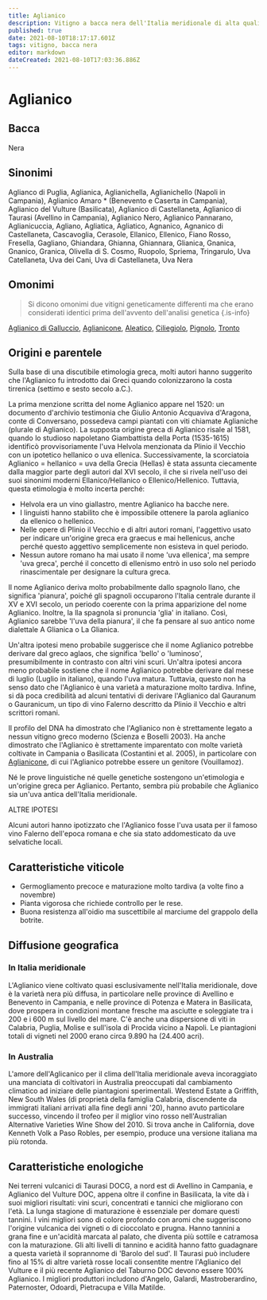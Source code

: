```yaml
---
title: Aglianico
description: Vitigno a bacca nera dell'Italia meridionale di alta qualità, a maturazione tardiva, tannico e degno di invecchiamento.
published: true
date: 2021-08-10T18:17:17.601Z
tags: vitigno, bacca nera
editor: markdown
dateCreated: 2021-08-10T17:03:36.886Z
---
```


# Aglianico

## Bacca
Nera

## Sinonimi
Aglianco di Puglia, Aglianica, Aglianichella, Aglianichello (Napoli in Campania), Aglianico Amaro * (Benevento e Caserta in Campania), Aglianico del Vulture (Basilicata), Aglianico di Castellaneta, Aglianico di Taurasi (Avellino in Campania), Aglianico Nero, Aglianico Pannarano, Aglianicuccia, Agliano, Agliatica, Agliatico, Agnanico, Agnanico di Castellaneta, Cascavoglia, Cerasole, Ellanico, Ellenico, Fiano Rosso, Fresella, Gagliano, Ghiandara, Ghianna, Ghiannara, Glianica, Gnanica, Gnanico, Granica, Olivella di S. Cosmo, Ruopolo, Spriema, Tringarulo, Uva Catellaneta, Uva dei Cani, Uva di Castellaneta, Uva Nera

## Omonimi
> Si dicono omonimi due vitigni geneticamente differenti ma che erano considerati identici prima dell'avvento dell'analisi genetica
{.is-info}

[Aglianico di Galluccio](/vitigni/Italia/bacca-nera/aglianico-di-galluccio), [Aglianicone](/vitigni/Italia/bacca-nera/aglianicone), [Aleatico](/vitigni/bacca-nera/aleatico), [Ciliegiolo](/vitigni/bacca-nera/ciliegiolo), [Pignolo](/vitigni/Italia/bacca-nera/pignolo), [Tronto](/vitigni/bacca-nera/tronto)

## Origini e parentele
Sulla base di una discutibile etimologia greca, molti autori hanno suggerito che l'Aglianico fu introdotto dai Greci quando colonizzarono la costa tirrenica (settimo e sesto secolo a.C.).

La prima menzione scritta del nome Aglianico appare nel 1520: un documento d'archivio testimonia che Giulio Antonio Acquaviva d'Aragona, conte di Conversano, possedeva campi piantati con viti chiamate Aglianiche (plurale di Aglianico). La supposta origine greca di Aglianico risale al 1581, quando lo studioso napoletano Giambattista della Porta (1535-1615) identificò provvisoriamente l'uva Helvola menzionata da Plinio il Vecchio con un ipotetico hellanico o uva ellenica. Successivamente, la scorciatoia Aglianico = hellanico = uva della Grecia (Hellas) è stata assunta ciecamente dalla maggior parte degli autori dal XVI secolo, il che si rivela nell'uso dei suoi sinonimi moderni Ellanico/Hellanico o Ellenico/Hellenico. Tuttavia, questa etimologia è molto incerta perché:

- Helvola era un vino giallastro, mentre Aglianico ha bacche nere.
- I linguisti hanno stabilito che è impossibile ottenere la parola aglianico da ellenico o hellenico.
- Nelle opere di Plinio il Vecchio e di altri autori romani, l'aggettivo usato per indicare un'origine greca era graecus e mai hellenicus, anche perché questo aggettivo semplicemente non esisteva in quel periodo.
- Nessun autore romano ha mai usato il nome 'uva ellenica', ma sempre 'uva greca', perché il concetto di ellenismo entrò in uso solo nel periodo rinascimentale per designare la cultura greca.

Il nome Aglianico deriva molto probabilmente dallo spagnolo llano, che significa 'pianura', poiché gli spagnoli occuparono l'Italia centrale durante il XV e XVI secolo, un periodo coerente con la prima apparizione del nome Aglianico. Inoltre, la lla spagnola si pronuncia 'glia' in italiano. Così, Aglianico sarebbe 'l'uva della pianura', il che fa pensare al suo antico nome dialettale A Glianica o La Glianica.

Un'altra ipotesi meno probabile suggerisce che il nome Aglianico potrebbe derivare dal greco aglaos, che significa 'bello' o 'luminoso', presumibilmente in contrasto con altri vini scuri. Un'altra ipotesi ancora meno probabile sostiene che il nome Aglianico potrebbe derivare dal mese di luglio (Luglio in italiano), quando l'uva matura. Tuttavia, questo non ha senso dato che l'Aglianico è una varietà a maturazione molto tardiva. Infine, si dà poca credibilità ad alcuni tentativi di derivare l'Aglianico dal Gauranum o Gauranicum, un tipo di vino Falerno descritto da Plinio il Vecchio e altri scrittori romani.

Il profilo del DNA ha dimostrato che l'Aglianico non è strettamente legato a nessun vitigno greco moderno (Scienza e Boselli 2003). Ha anche dimostrato che l'Aglianico è strettamente imparentato con molte varietà coltivate in Campania o Basilicata (Costantini et al. 2005), in particolare con [Aglianicone](/vitigni/Italia/bacca-nera/aglianicone), di cui l'Aglianico potrebbe essere un genitore (Vouillamoz).

Né le prove linguistiche né quelle genetiche sostengono un'etimologia e un'origine greca per Aglianico. Pertanto, sembra più probabile che Aglianico sia un'uva antica dell'Italia meridionale.

ALTRE IPOTESI

Alcuni autori hanno ipotizzato che l'Aglianico fosse l'uva usata per il famoso vino Falerno dell'epoca romana e che sia stato addomesticato da uve selvatiche locali.

## Caratteristiche viticole
- Germogliamento precoce e maturazione molto tardiva (a volte fino a novembre) 
- Pianta vigorosa che richiede controllo per le rese. 
- Buona resistenza all'oidio ma suscettibile al marciume del grappolo della botrite.

## Diffusione geografica

### In Italia meridionale
L'Aglianico viene coltivato quasi esclusivamente nell'Italia meridionale, dove è la varietà nera più diffusa, in particolare nelle province di Avellino e Benevento in Campania, e nelle province di Potenza e Matera in Basilicata, dove prospera in condizioni montane fresche ma asciutte e soleggiate tra i 200 e i 600 m sul livello del mare. C'è anche una dispersione di viti in Calabria, Puglia, Molise e sull'isola di Procida vicino a Napoli. Le piantagioni totali di vigneti nel 2000 erano circa 9.890 ha (24.400 acri).

### In Australia

L'amore dell'Aglicanico per il clima dell'Italia meridionale aveva incoraggiato una manciata di coltivatori in Australia preoccupati dal cambiamento climatico ad iniziare delle piantagioni sperimentali. Westend Estate a Griffith, New South Wales (di proprietà della famiglia Calabria, discendente da immigrati italiani arrivati alla fine degli anni '20), hanno avuto particolare successo, vincendo il trofeo per il miglior vino rosso nell'Australian Alternative Varieties Wine Show del 2010. Si trova anche in California, dove Kenneth Volk a Paso Robles, per esempio, produce una versione italiana ma più rotonda.

## Caratteristiche enologiche
Nei terreni vulcanici di Taurasi DOCG, a nord est di Avellino in Campania, e Aglianico del Vulture DOC, appena oltre il confine in Basilicata, la vite dà i suoi migliori risultati: vini scuri, concentrati e tannici che migliorano con l'età. La lunga stagione di maturazione è essenziale per domare questi tannini. I vini migliori sono di colore profondo con aromi che suggeriscono l'origine vulcanica dei vigneti o di cioccolato e prugna. Hanno tannini a grana fine e un'acidità marcata al palato, che diventa più sottile e catramosa con la maturazione. Gli alti livelli di tannino e acidità hanno fatto guadagnare a questa varietà il soprannome di 'Barolo del sud'. Il Taurasi può includere fino al 15% di altre varietà rosse locali consentite mentre l'Aglianico del Vulture e il più recente Aglianico del Taburno DOC devono essere 100% Aglianico. I migliori produttori includono d'Angelo, Galardi, Mastroberardino, Paternoster, Odoardi, Pietracupa e Villa Matilde.

